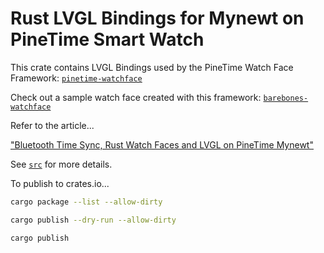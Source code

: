 # Rust LVGL Bindings for Mynewt on PineTime Smart Watch

This crate contains LVGL Bindings used by the PineTime Watch Face Framework: [`pinetime-watchface`](https://crates.io/crates/pinetime-watchface)

Check out a sample watch face created with this framework: [`barebones-watchface`](https://crates.io/crates/barebones-watchface)

Refer to the article...

["Bluetooth Time Sync, Rust Watch Faces and LVGL on PineTime Mynewt"](https://lupyuen.github.io/pinetime-rust-mynewt/articles/timesync)

See [`src`](src) for more details.

To publish to crates.io...

```bash
cargo package --list --allow-dirty

cargo publish --dry-run --allow-dirty

cargo publish    
```